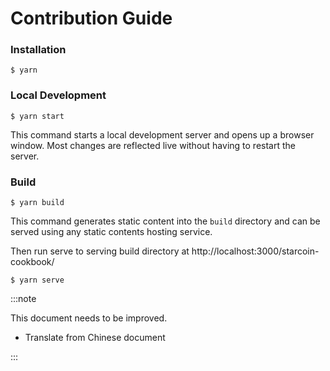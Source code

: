 # Contribution Guide

### Installation

```
$ yarn
```

### Local Development

```
$ yarn start
```

This command starts a local development server and opens up a browser window. Most changes are reflected live without having to restart the server.

### Build

```
$ yarn build
```

This command generates static content into the `build` directory and can be served using any static contents hosting service.

Then run serve to serving build directory at http://localhost:3000/starcoin-cookbook/
```
$ yarn serve
```


:::note

This document needs to be improved.

* Translate from Chinese document

:::
